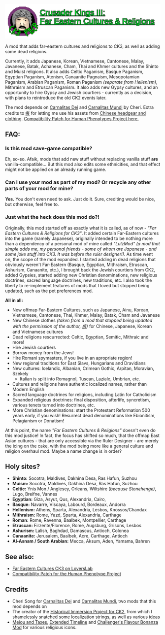 ![Title](https://raw.githubusercontent.com/Metalhead33/Far-Eastern-Culture-and-Religions-CK3/master/title-big.png)

A mod that adds far-eastern cultures and religions to CK3, as well as adding some dead religions.

Currently, it adds Japanese, Korean, Vietnamese, Cantonese, Malay, Javanese, Batak, Achanese, Cham, Thai and Khmer cultures and the Shinto and Muist religions. It also adds Celtic Paganism, Basque Paganism, Egyptian Paganism, Atenism, Canaanite Pagnaism, Mesopotamian Paganism, Arabian Paganism, Roman Paganism *(separate from Hellenism)*, Mithraism and Etruscan Paganism. It also adds new Gypsy cultures, and an opportunity to hire Gypsy and Jewish courtiers - currently as a decision, with plans to reintroduce the old CK2 events later.

The mod depends on [Carnalitas Dei](https://gitgud.io/cherisong/carnalitas-dei) and [Carnalitas Mundi](https://gitgud.io/cherisong/carnalitas-mundi) by Cheri. Extra credits to [痕](https://steamcommunity.com/profiles/76561198211411909) for letting me use his assets from [Chinese headgear and clothing](https://steamcommunity.com/sharedfiles/filedetails/?id=2277707334CFP). [Compatibility Patch for Human Phenotypes Project here.](https://git.touhou.fm/metalhead/paradox-mods/ck3-human-phenotype-project-compatibility-patches/-/archive/master/ck3-human-phenotype-project-compatibility-patches-master.zip)


## **FAQ:**

### **Is this mod save-game compatible?**

Eh, so-so. Afaik, mods that add new stuff without replacing vanilla stuff **are** vanilla-compatible... But this mod also edits some ethnicities, and that effect might not be applied on an already running game.

### **Can I use your mod as part of my mod? Or recycle any other parts of your mod for mine?**

**Yes.** You don't even need to ask. Just do it. Sure, crediting would be nice, but otherwise, feel free to.


### **Just what the heck does this mod do?!**

Originally, this mod started off as exactly what it is called, as of now - *"Far Eastern Cultures & Religions for CK3"*. It added certain Far-Eastern cultures into the game (namely Japanese), originally intended to be nothing more than a dependency of a personal mod of mine called *"LulzMod" (a mod that simple adds me, my personal friends - some of whom are Japanese - and some joke stuff into CK3. It was before the ruler designer!)*. As time went on, the scope of the mod expanded. I started adding in dead religions that obviously weren't Far-Eastern (Basque, Egyptian, Mithraism, Etruscan, Ashurism, Canaanite, etc.), I brought back the Jewish courtiers from CK2, added Gypsies, started adding new Christian denominations, new religious doctrines, sacred language doctrines, new traditions, etc. I also took the liberty to re-implement features of mods that I loved but stopped being updated, such as the pet preferences mod.

**All in all:**

* New offmap Far-Eastern Cultures, such as Japanese, Ainu, Korean, Vietnamese, Cantonese, Thai, Khmer, Malay, Batak, Cham and Javanese
* New Chinese clothes *(taken from a mod that stopped being updated with the permission of the author, [痕](https://steamcommunity.com/profiles/76561198211411909))* for Chinese, Japanese, Korean and Vietnamese cultures
* Dead religions rescurrected: Celtic, Egyptian, Semitic, Mithraic and more!
* Hire Jewish courtiers
* Borrow money from the Jews!
* Hire Romani spymasters, if you live in an apropriate region!
* New regional traditions for East Slavs, Hungarians and Dravidians
* New cultures: Icelandic, Albanian, Crimean Gothic, Arpitan, Moravian, Székely
    * Italian is split into Romagnol, Tuscan, Laziale, Umbrian, etc.
* Cultures and religions have authentic localized names, rather than Modern English
* Sacred language doctrines for religions, including Latin for Catholicism
* Expanded religious doctrines: final disposition, afterlife, syncretism,  various tenets turned into doctrines, etc.
* More Christian denominations: start the Protestant Reformation 500 years early, if you wish! Resurrect dead denominations like Ebionitism, Pelagianism or Donatism!

At this point, the name *"Far Eastern Cultures & Religions"* doesn't even do this mod justice! In fact, the focus has shifted so much, that the offmap East Asian cultures - that are only accessible via the Ruler Designer - are merely the icing on the cake, with the mod being more like a general culture and religion overhaul mod.
Maybe a name change is in order?

## Holy sites?

* **Shinto:** Socotra, Maldives, Dakhina Desa, Ras Hafun, Suzhou
* **Muism:** Socotra, Maldives, Dakhina Desa, Ras Hafun, Suzhou
* **Celtic:** Ynis Mon / Anglesey, Orleans, Wiltshire (*because Stonehenge)*, Lugo, Breifne, Vannes
* **Egyptian:** Giza, Asyut, Qus, Alexandria, Cairo,
* **Basque:** Navarre, Viscaya, Labourd, Bordeaux, Andorra
* **Hellenism:** Athens, Sparta, Alexandria, Lesbos, Knossos/Chandax
* **Mithraism:** Rome, Yazd, Sparta, Alexandria, Carthage
* **Roman:** Rome, Ravenna, Baalbek, Montpellier, Carthage
* **Etruscan:** Firzente/Florence, Rome, Augsburg, Grisons, Lesbos
* **Ashurism:** Lalish, Baghdad, Damascus, Antioch, Colonea
* **Canaanite:** Jerusalem, Baalbek, Acre, Carthage, Antioch
* **Al-Asnam / South Arabian:** Mecca, Aksum, Aden, Yamama, Bahren

## **See also:**

- [Far Eastern Cultures CK3 on LoversLab](https://www.loverslab.com/topic/153333-mod-far-eastern-cultures-and-religions/)
- [Compatibility Patch for the Human Phenotype Project](https://git.touhou.fm/metalhead/paradox-mods/ck3-human-phenotype-project-compatibility-patches)

## Credits

- Cheri Song for [Carnalitas Dei](https://gitgud.io/cherisong/carnalitas-dei) and [Carnalitas Mundi](https://gitgud.io/cherisong/carnalitas-mundi), two mods that this mod depends on
- The creator of the [Historical Immersion Project for CK2](https://forum.paradoxplaza.com/forum/threads/historical-immersion-project-download-faq.748775/), from which I shamelessly snatched some localization strings, as well as various ideas
- [Meiou and Taxes](https://steamcommunity.com/sharedfiles/filedetails/?id=2630437525), [Extended Timeline](https://steamcommunity.com/sharedfiles/filedetails/?l=hungarian&id=217416366) and [Challenger's Flavour Bonanza Mod](https://steamcommunity.com/sharedfiles/filedetails/?id=438503893) for various religious icons.
